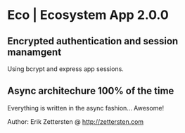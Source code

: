 Eco | Ecosystem App 2.0.0
=========================

Encrypted authentication and session manamgent
----------------------------------------------

Using bcrypt and express app sessions.


Async architechure 100% of the time
-----------------------------------

Everything is written in the async fashion... Awesome!

Author: Erik Zettersten @ http://zettersten.com
